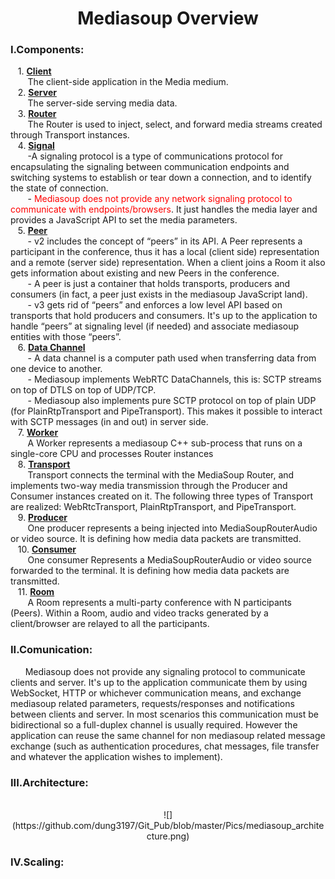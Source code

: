 <center><h1>Mediasoup Overview</h1></center>
<h3>I.Components:</h3>
&nbsp&nbsp&nbsp1. <u><strong>Client</strong></u>  </br>
&nbsp&nbsp&nbsp&nbsp&nbsp&nbsp&nbspThe client-side application in the Media medium.</br>
&nbsp&nbsp&nbsp2. <u><strong>Server</strong></u>  </br>
&nbsp&nbsp&nbsp&nbsp&nbsp&nbsp&nbspThe server-side serving media data.</br>
&nbsp&nbsp&nbsp3. <u><strong>Router</strong></u>  </br>
&nbsp&nbsp&nbsp&nbsp&nbsp&nbsp&nbspThe Router is used to inject, select, and forward media streams created through Transport instances.</br>
&nbsp&nbsp&nbsp4. <u><strong>Signal</strong></u>  </br>
&nbsp&nbsp&nbsp&nbsp&nbsp&nbsp&nbsp-A signaling protocol is a type of communications protocol for encapsulating the signaling between communication endpoints and switching systems to establish or tear down a connection, and to identify the state of connection.</br>
&nbsp&nbsp&nbsp&nbsp&nbsp&nbsp&nbsp- <span style="color:red">Mediasoup does not provide any network signaling protocol to communicate with endpoints/browsers</span>. It just handles the media layer and provides a JavaScript API to set the media parameters.</br>
&nbsp&nbsp&nbsp5. <u><strong>Peer</strong></u>  </br>
&nbsp&nbsp&nbsp&nbsp&nbsp&nbsp&nbsp- v2 includes the concept of “peers” in its API. A Peer represents a participant in the conference, thus it has a local (client side) representation and a remote (server side) representation. When a client joins a Room it also gets information about existing and new Peers in the conference.</br>
&nbsp&nbsp&nbsp&nbsp&nbsp&nbsp&nbsp- A peer is just a container that holds transports, producers and consumers (in fact, a peer just exists in the mediasoup JavaScript land).</br>
&nbsp&nbsp&nbsp&nbsp&nbsp&nbsp&nbsp- v3 gets rid of “peers” and enforces a low level API based on transports that hold producers and consumers. It's up to the application to handle “peers” at signaling level (if needed) and associate mediasoup entities with those “peers”.</br>
&nbsp&nbsp&nbsp6. <u><strong>Data Channel</strong></u>  </br>
&nbsp&nbsp&nbsp&nbsp&nbsp&nbsp&nbsp- A data channel is a computer path used when transferring data from one device to another.</br>
&nbsp&nbsp&nbsp&nbsp&nbsp&nbsp&nbsp- Mediasoup implements WebRTC DataChannels, this is: SCTP streams on top of DTLS on top of UDP/TCP.</br>
&nbsp&nbsp&nbsp&nbsp&nbsp&nbsp&nbsp- Mediasoup also implements pure SCTP protocol on top of plain UDP (for PlainRtpTransport and PipeTransport). This makes it possible to interact with SCTP messages (in and out) in server side.</br>
&nbsp&nbsp&nbsp7. <u><strong>Worker</strong></u>  </br> 
&nbsp&nbsp&nbsp&nbsp&nbsp&nbsp&nbspA Worker represents a mediasoup C++ sub-process that runs on a single-core CPU and processes Router instances</br>
&nbsp&nbsp&nbsp8. <u><strong>Transport</strong></u>  </br>
&nbsp&nbsp&nbsp&nbsp&nbsp&nbsp&nbspTransport connects the terminal with the MediaSoup Router, and implements two-way media transmission through the Producer and Consumer instances created on it. The following three types of Transport are realized: WebRtcTransport, PlainRtpTransport, and PipeTransport.</br>
&nbsp&nbsp&nbsp9. <u><strong>Producer</strong></u>  </br>
&nbsp&nbsp&nbsp&nbsp&nbsp&nbsp&nbspOne producer represents a being injected into MediaSoupRouterAudio or video source. It is defining how media data packets are transmitted.</br>
&nbsp&nbsp&nbsp10. <u><strong>Consumer</strong></u>  </br>
&nbsp&nbsp&nbsp&nbsp&nbsp&nbsp&nbspOne consumer Represents a MediaSoupRouterAudio or video source forwarded to the terminal. It is defining how media data packets are transmitted.</br>
&nbsp&nbsp&nbsp11. <u><strong>Room</strong></u>  </br>
&nbsp&nbsp&nbsp&nbsp&nbsp&nbsp&nbspA Room represents a multi-party conference with N participants (Peers). Within a Room, audio and video tracks generated by a client/browser are relayed to all the participants.</br>
<h3>II.Comunication:</h3>
&nbsp&nbsp&nbsp&nbsp&nbsp&nbspMediasoup does not provide any signaling protocol to communicate clients and server. It's up to the application communicate them by using WebSocket, HTTP or whichever communication means, and exchange mediasoup related parameters, requests/responses and notifications between clients and server. In most scenarios this communication must be bidirectional so a full-duplex channel is usually required. However the application can reuse the same channel for non mediasoup related message exchange (such as authentication procedures, chat messages, file transfer and whatever the application wishes to implement).
<h3>III.Architecture:</h3></br>
<center>![](https://github.com/dung3197/Git_Pub/blob/master/Pics/mediasoup_architecture.png)</center>
<h3>IV.Scaling:</h3>
